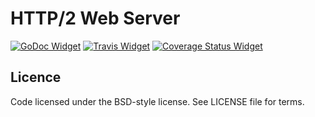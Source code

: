 # HTTP/2 Web Server

[![GoDoc Widget]][GoDoc] [![Travis Widget]][Travis] [![Coverage Status Widget]][Coverage Status]

[GoDoc]: https://godoc.org/github.com/http2d/server
[GoDoc Widget]: https://godoc.org/github.com/http2d/server?status.png
[Travis]: https://travis-ci.org/http2d/server
[Travis Widget]: https://travis-ci.org/http2d/server.svg?branch=master
[Coverage Status]: https://coveralls.io/r/http2d/server
[Coverage Status Widget]: https://coveralls.io/repos/http2d/server/badge.svg


## Licence

Code licensed under the BSD-style license. See LICENSE file for terms.
